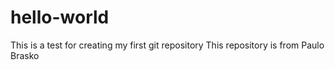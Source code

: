 # hello-world
This is a test for creating my first git repository
This repository is from Paulo Brasko
